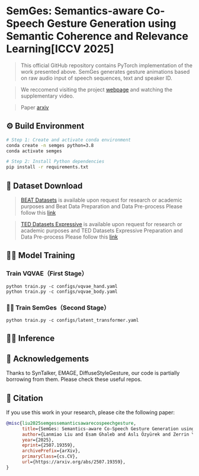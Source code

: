 # SemGes: Semantics-aware Co-Speech Gesture Generation using Semantic Coherence and Relevance Learning[ICCV 2025]
> 
> This official GitHub repository contains PyTorch implementation of the work presented above. 
> SemGes generates gesture animations based on raw audio input of speech sequences, text and speaker ID.

> We reccomend visiting the project [webpage]( https://semgesture.github.io/.) and watching the supplementary video.

> Paper [arxiv](https://www.arxiv.org/abs/2507.19359)

## ⚙️ Build Environment

```bash
# Step 1: Create and activate conda environment
conda create -n semges python=3.8
conda activate semges

# Step 2: Install Python dependencies
pip install -r requirements.txt
```

## 📁 Dataset Download


> [BEAT Datasets](https://data.vision.ee.ethz.ch/cvl/datasets/b3dac2.en.html) is available upon request for research or academic purposes and Beat Data Preparation and Data Pre-process Please follow this [link](https://github.com/Doubiiu/CodeTalker/tree/main/BIWI)

> [TED Datasets Expressive](https://data.vision.ee.ethz.ch/cvl/datasets/b3dac2.en.html) is available upon request for research or academic purposes and TED Datasets Expressive Preparation and Data Pre-process Please follow this [link](https://github.com/Doubiiu/CodeTalker/tree/main/BIWI)



## 🏋️‍♂️ Model Training


###  Train VQVAE（First Stage）
```commandline
python train.py -c configs/vqvae_hand.yaml
python train.py -c configs/vqvae_body.yaml
```


### 🏋️‍♂️ Train SemGes（Second Stage）
```commandline
python train.py -c configs/latent_transformer.yaml
```

## 🏋️‍♂️ Inference


## 🙏 Acknowledgements
Thanks to SynTalker, EMAGE, DiffuseStyleGesture, our code is partially borrowing from them. Please check these useful repos.


## 📖 Citation

If you use this work in your research, please cite the following paper:

```bibtex
@misc{liu2025semgessemanticsawarecospeechgesture,
      title={SemGes: Semantics-aware Co-Speech Gesture Generation using Semantic Coherence and Relevance Learning}, 
      author={Lanmiao Liu and Esam Ghaleb and Aslı Özyürek and Zerrin Yumak},
      year={2025},
      eprint={2507.19359},
      archivePrefix={arXiv},
      primaryClass={cs.CV},
      url={https://arxiv.org/abs/2507.19359}, 
}



